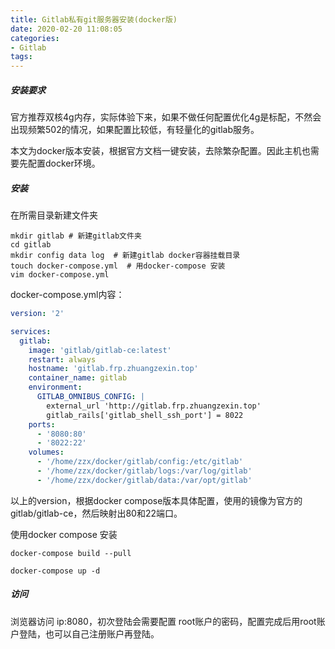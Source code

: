 ```yaml
---
title: Gitlab私有git服务器安装(docker版)
date: 2020-02-20 11:08:05
categories:
- Gitlab
tags:
---
```

##### 安装要求

官方推荐双核4g内存，实际体验下来，如果不做任何配置优化4g是标配，不然会出现频繁502的情况，如果配置比较低，有轻量化的gitlab服务。

本文为docker版本安装，根据官方文档一键安装，去除繁杂配置。因此主机也需要先配置docker环境。

##### 安装

在所需目录新建文件夹

```shell
mkdir gitlab # 新建gitlab文件夹
cd gitlab
mkdir config data log  # 新建gitlab docker容器挂载目录
touch docker-compose.yml  # 用docker-compose 安装
vim docker-compose.yml
```

docker-compose.yml内容：

```yaml
version: '2'

services:
  gitlab:
    image: 'gitlab/gitlab-ce:latest'
    restart: always
    hostname: 'gitlab.frp.zhuangzexin.top'
    container_name: gitlab
    environment:
      GITLAB_OMNIBUS_CONFIG: |
        external_url 'http://gitlab.frp.zhuangzexin.top'
        gitlab_rails['gitlab_shell_ssh_port'] = 8022
    ports:
      - '8080:80'
      - '8022:22'
    volumes:
      - '/home/zzx/docker/gitlab/config:/etc/gitlab'
      - '/home/zzx/docker/gitlab/logs:/var/log/gitlab'
      - '/home/zzx/docker/gitlab/data:/var/opt/gitlab'
```

以上的version，根据docker compose版本具体配置，使用的镜像为官方的gitlab/gitlab-ce，然后映射出80和22端口。

使用docker compose 安装

```shell
docker-compose build --pull

docker-compose up -d
```

##### 访问

浏览器访问 ip:8080，初次登陆会需要配置 root账户的密码，配置完成后用root账户登陆，也可以自己注册账户再登陆。
